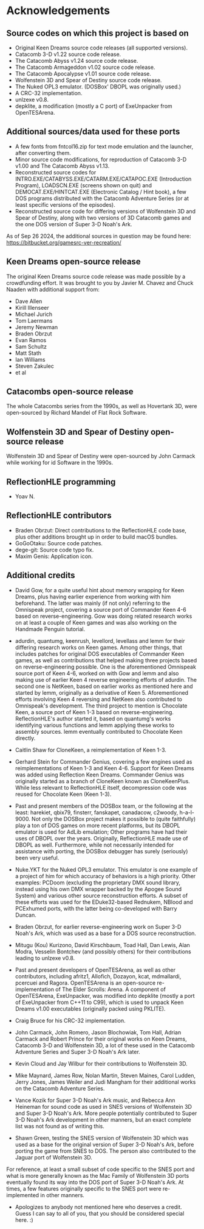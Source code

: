 # Acknowledgements

## Source codes on which this project is based on

- Original Keen Dreams source code releases (all supported versions).
- Catacomb 3-D v1.22 source code release.
- The Catacomb Abyss v1.24 source code release.
- The Catacomb Armageddon v1.02 source code release.
- The Catacomb Apocalypse v1.01 source code release.
- Wolfenstein 3D and Spear of Destiny source code release.
- The Nuked OPL3 emulator. (DOSBox' DBOPL was originally used.)
- A CRC-32 implementation.
- unlzexe v0.8.
- depklite, a modification (mostly a C port) of ExeUnpacker from OpenTESArena.

## Additional sources/data used for these ports

- A few fonts from fntcol16.zip for text mode emulation and the launcher,
after converting them.
- Minor source code modifications, for reproduction of Catacomb 3-D v1.00 and
The Catacomb Abyss v1.13.
- Reconstructed source codes for INTRO.EXE/CATABYSS.EXE/CATARM.EXE/CATAPOC.EXE
(Introduction Program), LOADSCN.EXE (screens shown on quit)
and DEMOCAT.EXE/HINTCAT.EXE (Electronic Catalog / Hint book),
a few DOS programs distributed with the Catacomb Adventure
Series (or at least specific versions of the episodes).
- Reconstructed source code for differing versions of Wolfenstein 3D and
Spear of Destiny, along with two versions of 3D Catacomb games
and the one DOS version of Super 3-D Noah's Ark.

As of Sep 26 2024, the additional sources in question may be found here:
https://bitbucket.org/gamesrc-ver-recreation/

## Keen Dreams open-source release

The original Keen Dreams source code release was made possible by
a crowdfunding effort. It was brought to you by Javier M. Chavez
and Chuck Naaden with additional support from:

* Dave Allen
* Kirill Illenseer
* Michael Jurich
* Tom Laermans
* Jeremy Newman
* Braden Obrzut
* Evan Ramos
* Sam Schultz
* Matt Stath
* Ian Williams
* Steven Zakulec
* et al

## Catacombs open-source release

The whole Catacombs series from the 1990s, as well as Hovertank 3D,
were open-sourced by Richard Mandel of Flat Rock Software.

## Wolfenstein 3D and Spear of Destiny open-source release

Wolfenstein 3D and Spear of Destiny were open-sourced
by John Carmack while working for id Software in the 1990s.

## ReflectionHLE programming

* Yoav N.

## ReflectionHLE contributors

* Braden Obrzut: Direct contributions to the ReflectionHLE code base,
plus other additions brought up in order to build macOS bundles.
* GoGoOtaku: Source code patches.
* dege-git: Source code typo fix.
* Maxim Genis: Application icon.

## Additional credits

* David Gow, for a quite useful hint about memory wrapping for Keen Dreams,
plus having earlier experience from working with him beforehand. The latter
was mainly (if not only) referring to the Omnispeak project, covering
a source port of Commander Keen 4-6 based on reverse-engineering.
Gow was doing related research works on at least a couple of
Keen games and was also working on the Handmade Penguin tutorial.
* adurdin, quantumg, keenrush, levellord, levellass and lemm for their
differing research works on Keen games. Among other things, that includes
patches for original DOS executables of Commander Keen games, as well as
contributions that helped making three projects based on
reverse-engineering possible. One is the aforementioned Omnispeak
source port of Keen 4-6, worked on with Gow and lemm and also making use
of earlier Keen 4 reverse engineering efforts of adurdin. The second one
is NetKeen, based on earlier works as mentioned here and started by lemm,
originally as a derivative of Keen 5. Aforementioned efforts involving
Keen 4 reversing and NetKeen also contributed to Omnispeak's development.
The third project to mention is Chocolate Keen, a source port of Keen 1-3
based on reverse-engineering. ReflectionHLE's author started it, based on
quantumg's works identifying various functions and lemm applying these works
to assembly sources. lemm eventually contributed to Chocolate Keen directly.
* Caitlin Shaw for CloneKeen, a reimplementation of Keen 1-3.
* Gerhard Stein for Commander Genius, covering a few engines
used as reimplementations of Keen 1-3 and Keen 4-6. Support
for Keen Dreams was added using Reflection Keen Dreams.
Commander Genius was originally started as a branch
of CloneKeen known as CloneKeenPlus. While less relevant to ReflectionHLE
itself, decompression code was reused for Chocolate Keen (Keen 1-3).

* Past and present members of the DOSBox team, or the following at the least:
harekiet, qbix79, finsterr, fanskapet, canadacow, c2woody, h-a-l-9000.
Not only the DOSBox project makes it possible to (quite faithfully) play a ton
of DOS games on more recent platforms, but its DBOPL emulator is used for AdLib
emulation; Other programs have had their uses of DBOPL over the years.
Originally, ReflectionHLE made use of DBOPL as well. Furthermore,
while not necessarily intended for assistance with porting, the
DOSBox debugger has surely (seriously) been very useful.

* Nuke.YKT for the Nuked OPL3 emulator. This emulator is one example
of a project of him for which accuracy of behaviors is a high priority.
Other examples: PCDoom (excluding the proprietary DMX sound library,
instead using his own DMX wrapper backed by the Apogee Sound System) and
various other source reconstruction efforts. A subset of these efforts
was used for the EDuke32-based Rednukem, NBlood and PCExhumed ports,
with the latter being co-developed with Barry Duncan.

* Braden Obrzut, for earlier reverse-engineering work on Super 3-D Noah's Ark,
which was used as a base for a DOS source reconstruction.

* Mitugu (Kou) Kurizono, David Kirschbaum, Toad Hall, Dan Lewis, Alan Modra,
Vesselin Bontchev (and possibly others) for their contributions leading to
unlzexe v0.8.

* Past and present developers of OpenTESArena, as well as other contributors,
including afritz1, Allofich, Dozayon, kcat, mdmallardi, pcercuei and Ragora.
OpenTESArena is an open-source re-implementation of The Elder Scrolls: Arena.
A component of OpenTESArena, ExeUnpacker, was modified into depklite
(mostly a port of ExeUnpacker from C++11 to C99), which is used to
unpack Keen Dreams v1.00 executables (originally packed using PKLITE).

* Craig Bruce for his CRC-32 implementation.

* John Carmack, John Romero, Jason Blochowiak, Tom Hall, Adrian Carmack and
Robert Prince for their original works on Keen Dreams, Catacomb 3-D and
Wolfenstein 3D, a lot of these used in the Catacomb Adventure Series
and Super 3-D Noah's Ark later.
* Kevin Cloud and Jay Wilbur for their contributions to Wolfenstein 3D.
* Mike Maynard, James Row, Nolan Martin, Steven Maines, Carol Ludden,
Jerry Jones, James Weiler and Judi Mangham for their additional works
on the Catacomb Adventure Series.
* Vance Kozik for Super 3-D Noah's Ark music, and Rebecca Ann Heineman for
sound code as used in SNES versions of Wolfenstein 3D and Super 3-D Noah's Ark.
More people potentially contributed to Super 3-D Noah's Ark development in
other manners, but an exact complete list was not found as of writing this.
* Shawn Green, testing the SNES version of Wolfenstein 3D which
was used as a base for the original version of Super 3-D Noah's Ark,
before porting the game from SNES to DOS. The person also
contributed to the Jaguar port of Wolfenstein 3D.

For reference, at least a small subset of code specific to the SNES port
and what is more generally known as the Mac Family of Wolfenstein 3D ports
eventually found its way into the DOS port of Super 3-D Noah's Ark.
At times, a few features originally specific to the SNES port
were re-implemented in other manners.

* Apologizes to anybody not mentioned here who deserves a credit. Guess I can
say to all of you, that you should be considered special here. :)
